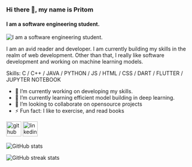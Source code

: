 ### Hi there 👋, my name is Pritom
#### I am a software engineering student.
![I am a software engineering student.](https://arturssmirnovs.github.io/github-profile-readme-generator/images/banner.png)

I am an avid reader and developer. I am currently building my skills in the realm of web development. Other than that, I really like software development and working on machine learning models. 

Skills: C / C++ / JAVA / PYTHON / JS / HTML / CSS / DART / FLUTTER / JUPYTER NOTEBOOK

- 🔭 I’m currently working on developing my skills. 
- 🌱 I’m currently learning efficient model building in deep learning. 
- 👯 I’m looking to collaborate on opensource projects 
- ⚡ Fun fact: I like to exercise, and read books 


[<img src='https://cdn.jsdelivr.net/npm/simple-icons@3.0.1/icons/github.svg' alt='github' height='40'>](https://github.com/PritomKumar)  [<img src='https://cdn.jsdelivr.net/npm/simple-icons@3.0.1/icons/linkedin.svg' alt='linkedin' height='40'>](https://www.linkedin.com/in/pritomkumar/)  

![GitHub stats](https://github-readme-stats.vercel.app/api?username=PritomKumar&show_icons=true)  

![GitHub streak stats](https://github-readme-streak-stats.herokuapp.com/?user=PritomKumar)  

